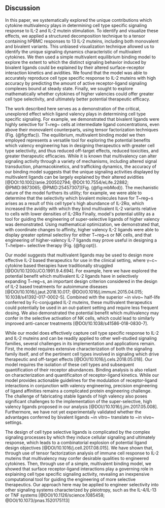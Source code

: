 ## Discussion

<!-- what we did -->

In this paper, we systematically explored the unique contributions which cytokine multivalency plays in determining cell type specific signaling response to IL-2 and IL-2 mutein stimulation. To identify and visualize these effects, we applied a structured decomposition technique to a tensor containing hPBMC responses to 13 IL-2 muteins, including both monovalent and bivalent variants. This unbiased visualization technique allowed us to identify the unique signaling dynamics characteristic of multivalent cytokines. We then used a simple multivalent equilibrium binding model to explore the extent to which the distinct signaling behavior induced by bivalent ligands could be explained by their altered surface-receptor interaction kinetics and avidities. We found that the model was able to accurately reproduce cell type specific response to IL-2 muteins with high accuracy by predicting the amount of active receptor-ligand signaling complexes bound at steady state. Finally, we sought to explore mathematically whether cytokines of higher valencies could offer greater cell type selectivity, and ultimately better potential therapeutic efficacy.

The work described here serves as a demonstration of the critical, unexplored effect which ligand valency plays in determining cell type specific signaling. For example, we demonstrated that bivalent ligands were highly selective for T~reg~ cells at intermediate ligand concentrations, even above their monovalent counterparts, using tensor factorization techniques (Fig. {@fig:tfac}). The equilibrium, multivalent binding model we then employed represents a versatile tool for exploring the potential benefits which valency engineering has in designing therapeutics with greater cell type selectivity, and thus reduced off-target effects, reduced toxicities, and greater therapeutic efficacies. While it is known that multivalency can alter signaling activity through a variety of mechanisms, including altered signal transduction, pharmacokinetics, and trafficking dynamics, the accuracy of our binding model suggests that the unique signaling activities displayed by multivalent ligands can be largely explained by their altered avidities [@DOI:10.1002/anie.200502794; @DOI:10.7554/eLife.22882; @PMID:9873065; @PMID:25457307](Fig. {@fig:mbMod}). The mechanistic nature of the model furthers its utility; for example, we were able to determine that the selectivity which bivalent molecules have for T~reg~s arises as a result of this cell type's high abundance of IL-2Rα, which increased the avidity with which they bind multivalent IL-2 variants relative to cells with lower densities of IL-2Rα Finally, model's potential utility as a tool for guiding the engineering of super-selective ligands of higher valency was demonstrated. Using mathematical optimization, we demonstrated that, with coordinate changes to affinity, higher valency IL-2 ligands were able to display greater optimal selectivy for either T~reg~s or NK cells, and that engineering of higher-valency IL-7 ligands may prove useful in designing a T~helper~ selective therapy (Fig. {@fig:opt}).

<!-- Applications and problems (in intro) (expression problems, not necessarily translated in vivo, need to know relative abundances)-->

Our model suggests that multivalent ligands may be used to design more effective IL-2 based therapeutics for use in the clinical setting, where γ~c~ cytokine based therapies have traditionally struggled [@DOI/10.1200/JCO.1991.9.4.694]. For example, here we have explored the potential benefit which multivalent IL-2 ligands have in selectively expanding T~reg~s, an important design criterion considered in the design of IL-2 based treatments for autoimmune diseases [@DOI/10.1016/j.jaut.2018.10.017; @DOI/0.1016/j.immuni.2015.04.015; 10.1038/s41392-017-0002-5]. Combined with the superior ~in vivo~ half-life conferred by Fc-conjugated IL-2 muteins, these multivalent therapeutics could potentially be used in an out-patient setting and require less frequent dosing. We also demonstrated the potential benefit which multivalency may confer in the selective activation of NK cells, which could lead to similarly improved anti-cancer treatments [@DOI/10.1038/s41586-018-0830-7].

While our model does effectively capture cell type specific response to IL-2 and IL-2 muteins and can be readily applied to other well-studied signaling families, several challenges in its implementation and applications remain. First, the model requires extensive characterization of both the signaling family itself, and of the pertinent cell types involved in signaling which drive therapeutic and off-target effects [@DOI/10.1016/j.cels.2018.05.018]. Our model requires the isolation of these cell types and subsequent quantification of their receptor abundances. Binding analysis is also reliant on characterization and quantificaiton of receptor-ligand kinetics. While our model provides actionable guidelines for the modulation of receptor-ligand interactions in conjunction with valency engineering, precision engineering of ligand affinities remains a complicated protein engineering challenge. The challenge of fabricating stable ligands of high valency also poses significant challenges to the implementation of the super-selective, high valency ligands proposed in our analysis [@DOI//10.1016/j.jim.2017.05.008]. Furthermore, we have not yet experimentally validated whether the advantages conferred by bivalent ligands ~in vitro~ translate to ~in vivo~ settings.

The design of cell type selective ligands is complicated by the complex signaling processes by which they induce cellular signaling and ultimately response, which leads to a combinatorial explosion of potential ligand design objectives [@DOI/10.1016/j.cell.2017.08.015]. We have shown that, through use of tensor factorization analysis of immune cell response to IL-2 muteins that multivalency may confer desirable qualities to engineered cytokines. Then, through use of a simple, multivalent binding model, we showed that surface receptor-ligand interactions play a governing role in explaining cell type specific signaling activity, revealing an inexpensive computational tool for guiding the engineering of more selective therapeutics. Our approach here may be applied to engineer selectivity into other signaling systems characterized by pleiotropy, such as the IL-4/IL-13 or TNF systems [@DOI/10.1126/science.1085458; @DOI/10.1073/pnas.1520175113]
